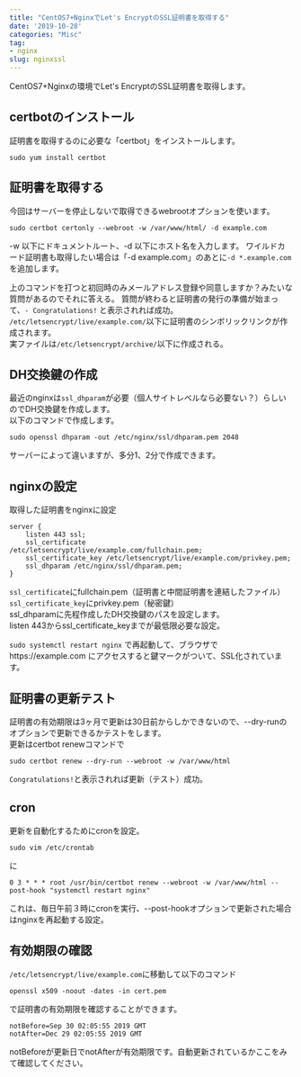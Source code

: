 ```yaml
---
title: "CentOS7+NginxでLet's EncryptのSSL証明書を取得する"
date: '2019-10-28'
categories: "Misc"
tag:
- nginx
slug: nginxssl
---
```


CentOS7+Nginxの環境でLet's EncryptのSSL証明書を取得します。

## certbotのインストール

証明書を取得するのに必要な「certbot」をインストールします。

```
sudo yum install certbot
```

## 証明書を取得する

今回はサーバーを停止しないで取得できるwebrootオプションを使います。

```
sudo certbot certonly --webroot -w /var/www/html/ -d example.com
```

-w 以下にドキュメントルート、-d 以下にホスト名を入力します。
ワイルドカード証明書も取得したい場合は「-d example.com」のあとに`-d *.example.com` を追加します。

上のコマンドを打つと初回時のみメールアドレス登録や同意しますか？みたいな質問があるのでそれに答える。
質問が終わると証明書の発行の準備が始まって、`- Congratulations!` と表示されれば成功。  
`/etc/letsencrypt/live/example.com/`以下に証明書のシンボリックリンクが作成されます。  
実ファイルは`/etc/letsencrypt/archive/`以下に作成される。


## DH交換鍵の作成

最近のnginxは`ssl_dhparam`が必要（個人サイトレベルなら必要ない？）らしいのでDH交換鍵を作成します。  
以下のコマンドで作成します。

```
sudo openssl dhparam -out /etc/nginx/ssl/dhparam.pem 2048
```

サーバーによって違いますが、多分1、2分で作成できます。

## nginxの設定

取得した証明書をnginxに設定

```
server {
    listen 443 ssl;
    ssl_certificate     /etc/letsencrypt/live/example.com/fullchain.pem;
    ssl_certificate_key /etc/letsencrypt/live/example.com/privkey.pem;
    ssl_dhparam /etc/nginx/ssl/dhparam.pem;
}
```

`ssl_certificate`にfullchain.pem（証明書と中間証明書を連結したファイル）  
`ssl_certificate_key`にprivkey.pem（秘密鍵）  
ssl_dhparamに先程作成したDH交換鍵のパスを設定します。  
listen 443からssl_certificate_keyまでが最低限必要な設定。  

`sudo systemctl restart nginx` で再起動して、ブラウザでhttps\://example.com にアクセスすると鍵マークがついて、SSL化されています。

## 証明書の更新テスト

証明書の有効期限は3ヶ月で更新は30日前からしかできないので、--dry-runのオプションで更新できるかテストをします。  
更新はcertbot renewコマンドで

```
sudo certbot renew --dry-run --webroot -w /var/www/html
```

`Congratulations!`と表示されれば更新（テスト）成功。

## cron

更新を自動化するためにcronを設定。  

```
sudo vim /etc/crontab
```

に

```
0 3 * * * root /usr/bin/certbot renew --webroot -w /var/www/html --post-hook "systemctl restart nginx"
```

これは、毎日午前３時にcronを実行、--post-hookオプションで更新された場合はnginxを再起動する設定。

## 有効期限の確認

`/etc/letsencrypt/live/example.com`に移動して以下のコマンド

```
openssl x509 -noout -dates -in cert.pem
```

で証明書の有効期限を確認することができます。

```
notBefore=Sep 30 02:05:55 2019 GMT
notAfter=Dec 29 02:05:55 2019 GMT
```

notBeforeが更新日でnotAfterが有効期限です。自動更新されているかここをみて確認してください。

